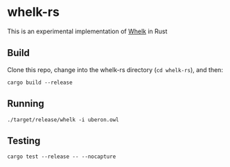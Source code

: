 # whelk-rs

This is an experimental implementation of [Whelk](https://github.com/balhoff/whelk) in Rust

## Build

Clone this repo, change into the whelk-rs directory (```cd whelk-rs```), and then:
```shell
cargo build --release
```

## Running
```shell
./target/release/whelk -i uberon.owl
```

## Testing
```shell
cargo test --release -- --nocapture
```
